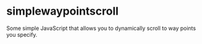 simplewaypointscroll
====================

Some simple JavaScript that allows you to dynamically scroll to way points you specify.

